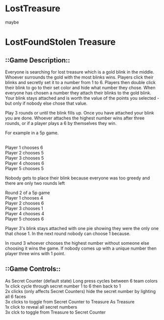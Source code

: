 # LostTreasure
maybe
# LostFoundStolen Treasure

## ::Game Description::

Everyone is searching for lost treasure which is a gold blink in the middle.
Whoever surrounds the gold with the most blinks wins.
Players click their blinks and secretly set it to a number from 1 to 6.
Players then double click their blink to go to their set color and hide what number they chose.
When everyone has chosen a number they attach their blinks to the gold blink. 
Your blink stays attached and is worth the value of the points you selected - but only if nobody else chose that value.

Play 3 rounds or until the blink fills up. Once you have attached your blink you are done. Whoever attaches the highest number wins after three rounds, or if a player plays a 6 by themselves they win.


For example in a 5p game.

</br> Player 1 chooses 6
</br> Player 2 chooses          5
</br> Player 3 chooses          5
</br> Player 4 chooses          6
</br> Player 5 chooses           5

Nobody gets to place their blink because everyone was too greedy and there are only two rounds left

Round 2 of a 5p game
</br> Player 1 chooses 4
</br> Player 2 chooses 6
</br> Player 3 chooses 1
</br> Player 4 chooses 4
</br> Player 5 chooses 6

Player 3's blink stays attached with one pie showing they were the only one that chose 1. In the next round nobody can choose 1 because.

In round 3 whoever chooses the highest number without someone else choosing it wins the game. If nobody comes up with a unique number then player three wins with 1 point.


## ::Game Controls::
As Secret Counter (default state)
  Long press cycles between 6 team colors
  </br> 1x click cycle through secret number 1 to 6 then back to 1
  </br> 2x clicks (only affects Secret Counters) hide the secret number by lighting all 6 faces
  </br> 3x clicks to toggle from Secret Counter to Treasure
As Treasure
  </br> 1x click to reveal all secret numbers
  </br> 3x clck to toggle from Treasure to Secret Counter



